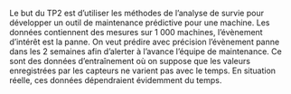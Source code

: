 

Le but du TP2 est d’utiliser les méthodes de l’analyse de survie pour développer un outil de maintenance prédictive pour une machine. Les données contiennent des mesures sur 1 000 machines, l’évènement d’intérêt est la panne. On veut prédire avec précision l’évènement panne dans les 2 semaines afin d’alerter à l’avance l’équipe de maintenance. Ce sont des données d’entraînement où on suppose que les valeurs enregistrées par les capteurs ne varient pas avec le temps. En situation réelle, ces données dépendraient évidemment du temps.
